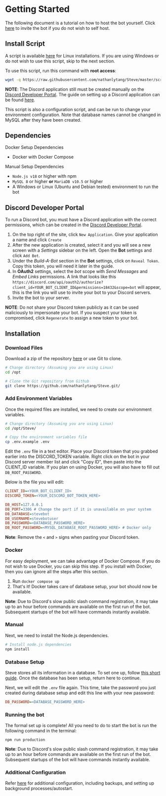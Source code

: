 # Getting Started

The following document is a tutorial on how to host the bot yourself.  Click [here](https://discord.com/oauth2/authorize?client_id=773117222380896276&permissions=2147502080&scope=applications.commands%20bot) to invite the bot if you do not wish to self host.

## Install Script
A script is available [here](https://raw.githubusercontent.com/nathanlytang/Steve/master/scripts/setup.sh) for Linux installations.  If you are using Windows or do not wish to use this script, skip to the next section.

To use this script, run this command with **root access**:
```bash
wget -q https://raw.githubusercontent.com/nathanlytang/Steve/master/scripts/setup.sh && sudo ./setup.sh
```
**NOTE**: The Discord application still must be created manually on the [Discord Developer Portal](https://discord.com/developers/applications). The guide on setting up a Discord application can be found [here](#discord-developer-portal).

This script is also a configuration script, and can be run to change your environment configuration.  Note that database names cannot be changed in MySQL after they have been created. 

## Dependencies
Docker Setup Dependencies
* Docker with Docker Compose

Manual Setup Dependencies
* `Node.js v18` or higher with npm
* `MySQL 8` or higher **or** `MariaDB v10.5` or higher
* A Windows or Linux (Ubuntu and Debian tested) environment to run the bot

## Discord Developer Portal
To run a Discord bot, you must have a Discord application with the correct permissions, which can be created in the [Discord Developer Portal](https://discord.com/developers/applications).
1. On the top right of the site, click `New Application`.  Give your application a name and click `Create`
2. After the new application is created, select it and you will see a new screen with a *Settings* sidebar on the left. Open the **Bot** settings and click `Add Bot`.
3. Under the *Build-A-Bot* section in the **Bot** settings, click on `Reveal Token`.  Copy this token, you will need it later in the guide.
4. In **OAuth2** settings, select the *bot* scope with *Send Messages* and *Embed Links* permissions. A link that looks like this `https://discord.com/api/oauth2/authorize?client_id=YOUR_BOT_CLIENT_ID&permissions=18432&scope=bot` will appear, this is the link you will use to invite your bot to your Discord servers.
5. Invite the bot to your server.

**NOTE**: Do not share your Discord token publicly as it can be used maliciously to impersonate your bot.  If you suspect your token is compromised, click `Regenerate` to assign a new token to your bot.

## Installation
### Download Files
Download a zip of the repository [here](https://github.com/nathanlytang/Steve/archive/master.zip) or use Git to clone.
```bash
# Change directory (Assuming you are using Linux)
cd /opt

# Clone the Git repository from Github
git clone https://github.com/nathanlytang/Steve.git/
```
### Add Environment Variables
Once the required files are installed, we need to create our environment variables.
```bash
# Change directory (Assuming you are using Linux)
cd /opt/Steve/

# Copy the environment variables file
cp .env.example .env
```

Edit the `.env` file in a text editor.  Place your Discord token that you grabbed earlier into the DISCORD_TOKEN variable.  Right click on the bot in your Discord server member list and click "Copy ID", then paste into the CLIENT_ID variable. If you plan on using Docker, you will also have to fill out `DB_ROOT_PASSWORD`.

Below is the file you will edit:
```ini
CLIENT_ID=<YOUR_BOT_CLIENT_ID>
DISCORD_TOKEN=<YOUR_DISCORD_BOT_TOKEN_HERE>

DB_HOST=127.0.0.1
DB_PORT=3306 # Change the port if it is unavailable on your system
DB_DATABASE=stevebot
DB_USERNAME=stevebotuser
DB_PASSWORD=<DATABASE_PASSWORD_HERE>
DB_ROOT_PASSWORD=<MYSQL_DATABASE_ROOT_PASSWORD_HERE> # Docker only
```
**Note**: Remove the `<` and `>` signs when pasting your Discord token.

### Docker
For easy deployment, we can take advantage of Docker Compose. If you do not wish to use Docker, you can skip this step.  If you install with Docker, then you can ignore all the steps after this section.

1. Run `docker compose up`
2. That's it!  Docker takes care of database setup, your bot should now be available.

**Note**: Due to Discord's slow public slash command registration, it may take up to an hour before commands are available on the first run of the bot.  Subsequent startups of the bot will have commands instantly available.

### Manual
Next, we need to install the Node.js dependencies.
```bash
# Install node.js dependencies
npm install
```

### Database Setup
Steve stores all its information in a database. To set one up, follow [this short guide](db_setup.md).  Once the database has been setup, return here to continue.

Next, we will edit the `.env` file again.  This time, take the password you just created during database setup and edit this line with your new password:
```ini
DB_PASSWORD=<DATABASE_PASSWORD_HERE>
```

### Running the bot
The formal set up is complete!  All you need to do to start the bot is run the following command in the terminal:
```
npm run production
```

**Note**: Due to Discord's slow public slash command registration, it may take up to an hour before commands are available on the first run of the bot.  Subsequent startups of the bot will have commands instantly available.

### Additional Configuration
Refer [here](additional_configuration.md) for additional configuration, including backups, and setting up background processes/autostart.